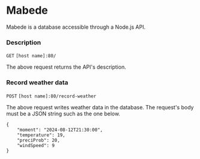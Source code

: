 # Mabede

Mabede is a database accessible through a Node.js API.

### Description

`GET` `[host name]:80/`

The above request returns the API's description.

### Record weather data

`POST` `[host name]:80/record-weather`

The above request writes weather data in the database.
The request's body must be a JSON string such as the one below.

```
{
    "moment": "2024-08-12T21:30:00",
    "temperature": 19,
    "preciProb": 20,
    "windSpeed": 9
}
```
